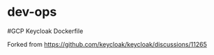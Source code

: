 # dev-ops

#GCP Keycloak Dockerfile

Forked from https://github.com/keycloak/keycloak/discussions/11265
